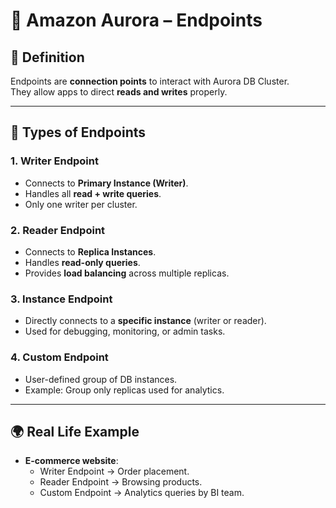 # 🔹 Amazon Aurora – Endpoints

## 📖 Definition
Endpoints are **connection points** to interact with Aurora DB Cluster.  
They allow apps to direct **reads and writes** properly.

---

## 📌 Types of Endpoints

### 1. Writer Endpoint
- Connects to **Primary Instance (Writer)**.
- Handles all **read + write queries**.
- Only one writer per cluster.

### 2. Reader Endpoint
- Connects to **Replica Instances**.
- Handles **read-only queries**.
- Provides **load balancing** across multiple replicas.

### 3. Instance Endpoint
- Directly connects to a **specific instance** (writer or reader).
- Used for debugging, monitoring, or admin tasks.

### 4. Custom Endpoint
- User-defined group of DB instances.
- Example: Group only replicas used for analytics.

---

## 🌍 Real Life Example
- **E-commerce website**:
  - Writer Endpoint → Order placement.
  - Reader Endpoint → Browsing products.
  - Custom Endpoint → Analytics queries by BI team.
